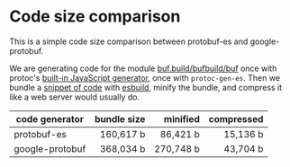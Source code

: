 # Code size comparison

This is a simple code size comparison between protobuf-es and google-protobuf.

We are generating code for the module [buf.build/bufbuild/buf](https://buf.build/bufbuild/buf)
once with protoc's [built-in JavaScript generator](https://github.com/protocolbuffers/protobuf/blob/7ecf43f0cedc4320c1cb31ba787161011b62e741/src/google/protobuf/compiler/js/js_generator.cc), 
once with `protoc-gen-es`. Then we bundle a [snippet of code](./src) with [esbuild](https://esbuild.github.io/),
minify the bundle, and compress it like a web server would usually do.

| code generator    | bundle size             | minified               | compressed         |
|-------------------|------------------------:|-----------------------:|-------------------:|
| protobuf-es       | 160,617 b      | 86,421 b | 15,136 b |
| google-protobuf   | 368,034 b  | 270,748 b | 43,704 b |
